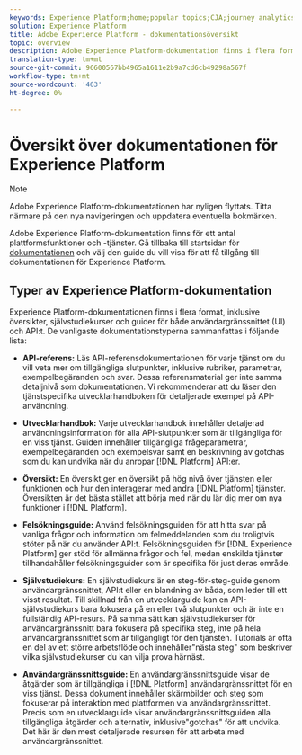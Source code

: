 ```yaml
---
keywords: Experience Platform;home;popular topics;CJA;journey analytics;customer journey analytics;campaign orchestration;orchestration;customer journey;journey;journey orchestration;capability;workflow
solution: Experience Platform
title: Adobe Experience Platform - dokumentationsöversikt
topic: overview
description: Adobe Experience Platform-dokumentation finns i flera format, inklusive översikter, självstudiekurser och guider för både användargränssnittet och API. Här följer en kort beskrivning av de vanligaste dokumentationstyperna som är tillgängliga för Experience Platform.
translation-type: tm+mt
source-git-commit: 96600567bb4965a1611e2b9a7cd6cb49298a567f
workflow-type: tm+mt
source-wordcount: '463'
ht-degree: 0%

---
```



# Översikt över dokumentationen för Experience Platform

>[!NOTE]
>
>Adobe Experience Platform-dokumentationen har nyligen flyttats. Titta närmare på den nya navigeringen och uppdatera eventuella bokmärken.

Adobe Experience Platform-dokumentation finns för ett antal plattformsfunktioner och -tjänster. Gå tillbaka till startsidan för [dokumentationen](https://experienceleague.adobe.com/docs/experience-platform.html) och välj den guide du vill visa för att få tillgång till dokumentationen för Experience Platform.

## Typer av Experience Platform-dokumentation

Experience Platform-dokumentationen finns i flera format, inklusive översikter, självstudiekurser och guider för både användargränssnittet (UI) och API:t. De vanligaste dokumentationstyperna sammanfattas i följande lista:

* **API-referens:** Läs API-referensdokumentationen för varje tjänst om du vill veta mer om tillgängliga slutpunkter, inklusive rubriker, parametrar, exempelbegäranden och svar. Dessa referensmaterial ger inte samma detaljnivå som dokumentationen. Vi rekommenderar att du läser den tjänstspecifika utvecklarhandboken för detaljerade exempel på API-användning.

* **Utvecklarhandbok:** Varje utvecklarhandbok innehåller detaljerad användningsinformation för alla API-slutpunkter som är tillgängliga för en viss tjänst. Guiden innehåller tillgängliga frågeparametrar, exempelbegäranden och exempelsvar samt en beskrivning av gotchas som du kan undvika när du anropar [!DNL Platform] API:er.

* **Översikt:** En översikt ger en översikt på hög nivå över tjänsten eller funktionen och hur den interagerar med andra  [!DNL Platform] tjänster. Översikten är det bästa stället att börja med när du lär dig mer om nya funktioner i [!DNL Platform].

* **Felsökningsguide:** Använd felsökningsguiden för att hitta svar på vanliga frågor och information om felmeddelanden som du troligtvis stöter på när du använder API:t. Felsökningsguiden för [!DNL Experience Platform] ger stöd för allmänna frågor och fel, medan enskilda tjänster tillhandahåller felsökningsguider som är specifika för just deras område.

* **Självstudiekurs:** En självstudiekurs är en steg-för-steg-guide genom användargränssnittet, API:t eller en blandning av båda, som leder till ett visst resultat. Till skillnad från en utvecklarguide kan en API-självstudiekurs bara fokusera på en eller två slutpunkter och är inte en fullständig API-resurs. På samma sätt kan självstudiekurser för användargränssnitt bara fokusera på specifika steg, inte på hela användargränssnittet som är tillgängligt för den tjänsten. Tutorials är ofta en del av ett större arbetsflöde och innehåller&quot;nästa steg&quot; som beskriver vilka självstudiekurser du kan vilja prova härnäst.

* **Användargränssnittsguide:** En användargränssnittsguide visar de åtgärder som är tillgängliga i  [!DNL Platform] användargränssnittet för en viss tjänst. Dessa dokument innehåller skärmbilder och steg som fokuserar på interaktion med plattformen via användargränssnittet. Precis som en utvecklarguide visar användargränssnittsguiden alla tillgängliga åtgärder och alternativ, inklusive&quot;gotchas&quot; för att undvika. Det här är den mest detaljerade resursen för att arbeta med användargränssnittet.

